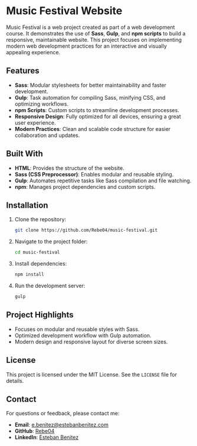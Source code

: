 # Music Festival Website

Music Festival is a web project created as part of a web development course. It demonstrates the use of **Sass**, **Gulp**, and **npm scripts** to build a responsive, maintainable website. This project focuses on implementing modern web development practices for an interactive and visually appealing experience.

## Features

- **Sass**: Modular stylesheets for better maintainability and faster development.
- **Gulp**: Task automation for compiling Sass, minifying CSS, and optimizing workflows.
- **npm Scripts**: Custom scripts to streamline development processes.
- **Responsive Design**: Fully optimized for all devices, ensuring a great user experience.
- **Modern Practices**: Clean and scalable code structure for easier collaboration and updates.

## Built With

- **HTML**: Provides the structure of the website.
- **Sass (CSS Preprocessor)**: Enables modular and reusable styling.
- **Gulp**: Automates repetitive tasks like Sass compilation and file watching.
- **npm**: Manages project dependencies and custom scripts.

## Installation

1. Clone the repository:

   ```bash
   git clone https://github.com/Rebe04/music-festival.git
   ```

2. Navigate to the project folder:

   ```bash
   cd music-festival
   ```

3. Install dependencies:

   ```bash
   npm install
   ```

4. Run the development server:
   ```bash
   gulp
   ```

## Project Highlights

- Focuses on modular and reusable styles with Sass.
- Optimized development workflow with Gulp automation.
- Modern design and responsive layout for diverse screen sizes.

## License

This project is licensed under the MIT License. See the `LICENSE` file for details.

## Contact

For questions or feedback, please contact me:

- **Email**: e.benitez@estebanbenitez.com
- **GitHub**: [Rebe04](https://github.com/Rebe04)
- **LinkedIn**: [Esteban Benitez](https://www.linkedin.com/in/estebanbenitez/)
